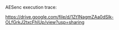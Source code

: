 AESenc execution trace:

https://drive.google.com/file/d/1Zt1NagmZAa0dSlk-OLfGrkJ2txcFhIUp/view?usp=sharing
